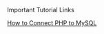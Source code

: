 Important Tutorial Links

[How to Connect PHP to MySQL](https://www.hostinger.com/tutorials/how-to-connect-php-to-mysql)
